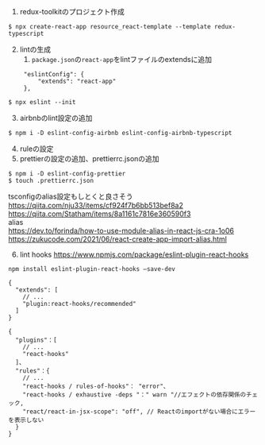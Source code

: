 1. redux-toolkitのプロジェクト作成
```
$ npx create-react-app resource_react-template --template redux-typescript
```
2. lintの生成
   1. `package.json`の`react-app`をlintファイルのextendsに追加
   ```
    "eslintConfig": {
        "extends": "react-app"
    },
   ```
```
$ npx eslint --init
```
3. airbnbのlint設定の追加
```
$ npm i -D eslint-config-airbnb eslint-config-airbnb-typescript
```
4. ruleの設定
5. prettierの設定の追加、prettierrc.jsonの追加
```
$ npm i -D eslint-config-prettier
$ touch .prettierrc.json
```

tsconfigのalias設定もしとくと良さそう
https://qiita.com/nju33/items/cf924f7b6bb513bef8a2  
https://qiita.com/Statham/items/8a1161c7816e360590f3  
alias  
https://dev.to/forinda/how-to-use-module-alias-in-react-js-cra-1o06  
https://zukucode.com/2021/06/react-create-app-import-alias.html  

6. lint
hooks
https://www.npmjs.com/package/eslint-plugin-react-hooks
```
npm install eslint-plugin-react-hooks —save-dev
```
```
{
  "extends": [
    // ...
    "plugin:react-hooks/recommended"
  ]
}
```
```
{ 
  "plugins"：[ 
    // ... 
    "react-hooks" 
  ]、
  "rules"：{ 
    // ... 
    "react-hooks / rules-of-hooks"： "error"、
    "react-hooks / exhaustive -deps "：" warn "//エフェクトの依存関係のチェック,
    "react/react-in-jsx-scope": "off", // Reactのimportがない場合にエラーを表示しない
  } 
}
```
